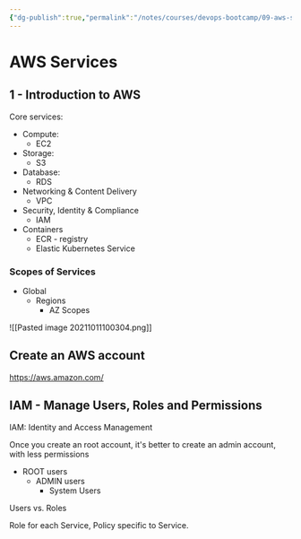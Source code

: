 ```yaml
---
{"dg-publish":true,"permalink":"/notes/courses/devops-bootcamp/09-aws-services/"}
---
```

# AWS Services

## 1 - Introduction to AWS

Core services:

- Compute:
    - EC2
- Storage:
    - S3
- Database:
    - RDS
- Networking & Content Delivery
    - VPC
- Security, Identity & Compliance
    - IAM
- Containers
    - ECR - registry
    - Elastic Kubernetes Service

### Scopes of Services

- Global
    - Regions
        - AZ Scopes

![[Pasted image 20211011100304.png]]



## Create an AWS account

<https://aws.amazon.com/>


## IAM - Manage Users, Roles and Permissions

IAM: Identity and Access Management

Once you create an root account, it's better to create an admin account, with less permissions

- ROOT users
    - ADMIN users
        - System Users

Users vs. Roles

Role for each Service, Policy specific to Service.
